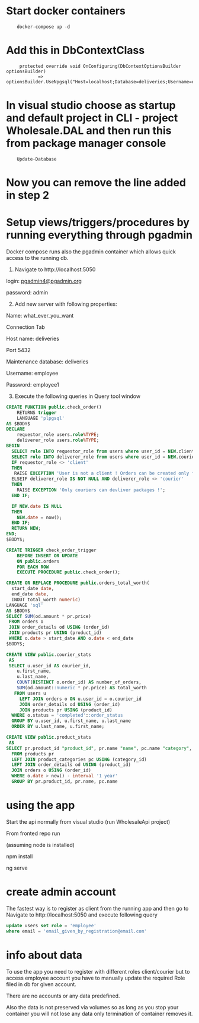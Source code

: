 # Start docker containers

        docker-compose up -d

# Add this in DbContextClass

```
     protected override void OnConfiguring(DbContextOptionsBuilder optionsBuilder)
            => optionsBuilder.UseNpgsql("Host=localhost;Database=deliveries;Username=employee;Password=employee1");
```

# In visual studio choose as startup and default project in CLI - project Wholesale.DAL and then run this from package manager console

        Update-Database

# Now you can remove the line added in step 2

# Setup views/triggers/procedures by running everything through pgadmin

Docker compose runs also the pgadmin container which allows quick access to the running db.

1. Navigate to http://localhost:5050

login: pgadmin4@pgadmin.org

password: admin

2. Add new server with following properties:

Name: what_ever_you_want

Connection Tab

Host name: deliveries

Port 5432

Maintenance database: deliveries

Username: employee

Password: employee1

3. Execute the following queries in Query tool window

```SQL
CREATE FUNCTION public.check_order()
    RETURNS trigger
    LANGUAGE 'plpgsql'
AS $BODY$
DECLARE
    requestor_role users.role%TYPE;
    deliverer_role users.role%TYPE;
BEGIN
  SELECT role INTO requestor_role from users where user_id = NEW.client_id;
  SELECT role INTO deliverer_role from users where user_id = NEW.courier_id;
  IF requestor_role <> 'client'
  THEN
   RAISE EXCEPTION 'User is not a client ! Orders can be created only for clients !';
  ELSEIF deliverer_role IS NOT NULL AND deliverer_role <> 'courier'
  THEN
    RAISE EXCEPTION 'Only couriers can devliver packages !';
  END IF;

  IF NEW.date IS NULL
  THEN
    NEW.date = now();
  END IF;
  RETURN NEW;
END;
$BODY$;
```

```SQL
CREATE TRIGGER check_order_trigger
    BEFORE INSERT OR UPDATE
    ON public.orders
    FOR EACH ROW
    EXECUTE PROCEDURE public.check_order();
```

```SQL
CREATE OR REPLACE PROCEDURE public.orders_total_worth(
  start_date date,
  end_date date,
  INOUT total_worth numeric)
LANGUAGE 'sql'
AS $BODY$
SELECT SUM(od.amount * pr.price)
 FROM orders o
 JOIN order_details od USING (order_id)
 JOIN products pr USING (product_id)
 WHERE o.date > start_date AND o.date < end_date
$BODY$;
```

```SQL
CREATE VIEW public.courier_stats
 AS
 SELECT u.user_id AS courier_id,
    u.first_name,
    u.last_name,
    COUNT(DISTINCT o.order_id) AS number_of_orders,
    SUM(od.amount::numeric * pr.price) AS total_worth
   FROM users u
     LEFT JOIN orders o ON u.user_id = o.courier_id
     JOIN order_details od USING (order_id)
     JOIN products pr USING (product_id)
  WHERE o.status = 'completed'::order_status
  GROUP BY u.user_id, u.first_name, u.last_name
  ORDER BY u.last_name, u.first_name;
```

```SQL
CREATE VIEW public.product_stats
 AS
SELECT pr.product_id "product_id", pr.name "name", pc.name "category", pr.price "current_price", SUM(od.amount) "number_sold"
  FROM products pr
  LEFT JOIN product_categories pc USING (category_id)
  LEFT JOIN order_details od USING (product_id)
  JOIN orders o USING (order_id)
  WHERE o.date > now() - interval '1 year'
  GROUP BY pr.product_id, pr.name, pc.name
```

# using the app

Start the api normally from visual studio (run WholesaleApi project)

From fronted repo run

(assuming node is installed)

npm install

ng serve

# create admin account

The fastest way is to register as client from the running app and then go to Navigate to http://localhost:5050 and execute following query

```SQL
update users set role = 'employee'
where email = 'email_given_by_registration@email.com'
```

# info about data

To use the app you need to register with different roles client/courier but to access employee account you have to manually update the required Role filed in db for given account.

There are no accounts or any data predefined.

Also the data is not preserved via volumes so as long as you stop your container you will not lose any data only termination of container removes it.
